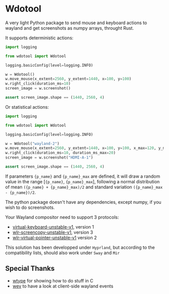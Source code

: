 # Wdotool

A very light Python package to send mouse and keyboard actions to wayland and get screenshots as numpy arrays, throught Rust.

It supports deterministic actions:

```python
import logging

from wdotool import Wdotool

logging.basicConfig(level=logging.INFO)

w = Wdotool()
w.move_mouse(x_extent=2560, y_extent=1440, x=100, y=100)
w.right_click(duration_ms=10)
screen_image = w.screenshot()

assert screen_image.shape == (1440, 2560, 4)
```

Or statistical actions:

```python
import logging

from wdotool import Wdotool

logging.basicConfig(level=logging.INFO)

w = Wdotool("wayland-2")
w.move_mouse(x_extent=2560, y_extent=1440, x=100, y=100, x_max=120, y_max=120)
w.right_click(duration_ms=10, duration_ms_max=20)
screen_image = w.screenshot("HDMI-A-1")

assert screen_image.shape == (1440, 2560, 4)
```


If parameters `{p_name}` and `{p_name}_max` are defined, it will draw a random value in the range [`{p_name}`, `{p_name}_max`], following a normal distribution of mean `({p_name} + {p_name}_max)/2` and standard variation `({p_name}_max - {p_name})/2`.

The python package doesn't have any dependencies, except numpy, if you wish to do screenshots.

Your Wayland compositor need to support 3 protocols:
- [virtual-keyboard-unstable-v1](https://wayland.app/protocols/virtual-keyboard-unstable-v1), version 1
- [wlr-screencopy-unstable-v1](https://wayland.app/protocols/wlr-screencopy-unstable-v1), version 3
- [wlr-virtual-pointer-unstable-v1](https://wayland.app/protocols/wlr-virtual-pointer-unstable-v1) version 2

This solution has been developped under `Hyprland`, but according to the compatibility lists, should also work under `Sway` and `Mir`

## Special Thanks
- [wtype](https://github.com/atx/wtype) for showing how to do stuff in C
- [wev](https://github.com/jwrdegoede/wev) to have a look at client-side wayland events
